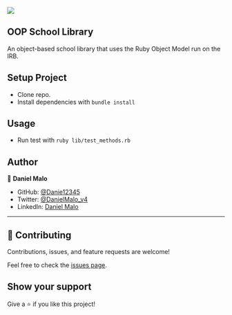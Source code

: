 ![](https://img.shields.io/badge/Microverse-blueviolet)

## OOP School Library

An object-based school library that uses the Ruby Object Model run on the IRB.

## Setup Project
- Clone repo.
- Install dependencies with `bundle install`

## Usage
- Run test with `ruby lib/test_methods.rb`

## Author

👤 **Daniel Malo**

- GitHub: [@Danie12345](https://github.com/Danie12345)
- Twitter: [@DanielMalo_v4](https://twitter.com/DanielMalo_v4)
- LinkedIn: [Daniel Malo](https://linkedin.com/in/daniel-malo)

---

## 🤝 Contributing

Contributions, issues, and feature requests are welcome!

Feel free to check the [issues page](https://github.com/anagudelogu/ruby-rubocop-template/issues).

## Show your support

Give a ⭐️ if you like this project!
